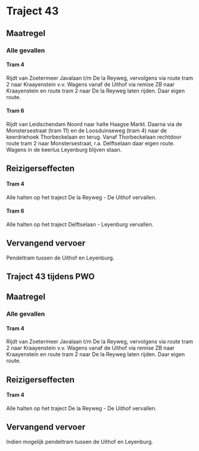 # Traject 43
## Maatregel
### Alle gevallen

#### Tram 4
Rijdt van Zoetermeer Javalaan t/m De la Reyweg, vervolgens via route tram 2 naar Kraayenstein v.v.
Wagens vanaf de Uithof via remise ZB naar Kraayenstein en route tram 2 naar De la Reyweg laten rijden. Daar eigen route.

#### Tram 6
Rijdt van Leidschendam Noord naar halte Haagse Markt. Daarna via de Monstersestraat (tram 11) en de Loosduinseweg (tram 4) naar de keerdriehoek Thorbeckelaan en terug.
Vanaf Thorbeckelaan rechtdoor route tram 2 naar Monstersestraat, r.a. Delftselaan daar eigen route.
Wagens in de keerlus Leyenburg blijven staan.

## Reizigerseffecten

#### Tram 4
Alle halten op het traject De la Reyweg - De Uithof vervallen.

#### Tram 6
Alle halten op het traject Delftselaan - Leyenburg vervallen.

## Vervangend vervoer
Pendeltram tussen de Uithof en Leyenburg.

## Traject 43 tijdens PWO
## Maatregel
### Alle gevallen

#### Tram 4
Rijdt van Zoetermeer Javalaan t/m De la Reyweg, vervolgens via route tram 2 naar Kraayenstein v.v.
Wagens vanaf de Uithof via remise ZB naar Kraayenstein en route tram 2 naar De la Reyweg laten rijden. Daar eigen route.

## Reizigerseffecten

#### Tram 4
Alle halten op het traject De la Reyweg - De Uithof vervallen.

## Vervangend vervoer
Indien mogelijk pendeltram tussen de Uithof en Leyenburg.
